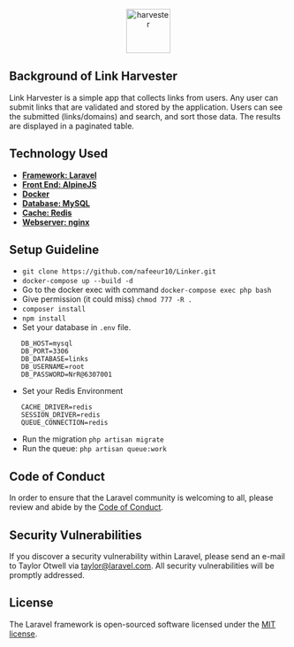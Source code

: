 <p align="center"><a href="https://github.com/nafeeur10" target="_blank"><img width="80" height="80" src="https://img.icons8.com/officel/80/harvester.png" alt="harvester"/></a></p>


## Background of Link Harvester

Link Harvester is a simple app that collects links from users. Any user can submit links that are
validated and stored by the application. Users can see the submitted (links/domains) and
search, and sort those data. The results are displayed in a paginated table.

## Technology Used

- **[Framework: Laravel](https://laravel.com/)**
- **[Front End: AlpineJS](https://alpinejs.dev/)**
- **[Docker](https://www.docker.com/)**
- **[Database: MySQL](https://mysql.com)**
- **[Cache: Redis](https://redis.io/)**
- **[Webserver: nginx](https://www.nginx.com/)**

## Setup Guideline

 - `git clone https://github.com/nafeeur10/Linker.git`
 - `docker-compose up --build -d`
 - Go to the docker exec with command `docker-compose exec php bash`
 - Give permission (it could miss) `chmod 777 -R .`
 - `composer install`
 - `npm install`
 - Set your database in `.env` file. 
 ```DB_CONNECTION=mysql
    DB_HOST=mysql
    DB_PORT=3306
    DB_DATABASE=links
    DB_USERNAME=root
    DB_PASSWORD=NrR@6307001
```
 - Set your Redis Environment 
 ```EDIS_CLIENT=predis
    CACHE_DRIVER=redis
    SESSION_DRIVER=redis
    QUEUE_CONNECTION=redis
```
 - Run the migration `php artisan migrate`
 - Run the queue: `php artisan queue:work`

## Code of Conduct

In order to ensure that the Laravel community is welcoming to all, please review and abide by the [Code of Conduct](https://laravel.com/docs/contributions#code-of-conduct).

## Security Vulnerabilities

If you discover a security vulnerability within Laravel, please send an e-mail to Taylor Otwell via [taylor@laravel.com](mailto:taylor@laravel.com). All security vulnerabilities will be promptly addressed.

## License

The Laravel framework is open-sourced software licensed under the [MIT license](https://opensource.org/licenses/MIT).
